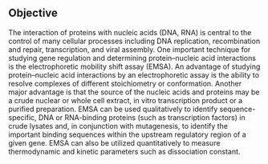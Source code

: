 ## Objective

The interaction of proteins with nucleic acids (DNA, RNA) is central to the control of many cellular processes including DNA replication, recombination and repair, transcription, and viral assembly. One important technique for studying gene regulation and determining protein–nucleic acid interactions is the electrophoretic mobility shift assay (EMSA). An advantage of studying protein–nucleic acid interactions by an electrophoretic assay is the ability to resolve complexes of different stoichiometry or conformation. Another major advantage is that the source of the nucleic acids and proteins may be a crude nuclear or whole cell extract, in vitro transcription product or a purified preparation. EMSA can be used qualitatively to identify sequence-specific, DNA or RNA-binding proteins (such as transcription factors) in crude lysates and, in conjunction with mutagenesis, to identify the important binding sequences within the upstream regulatory region of a given gene. EMSA can also be utilized quantitatively to measure thermodynamic and kinetic parameters such as dissociation constant.
